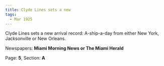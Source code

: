 ```yaml
---  
title: Clyde Lines sets a new  
tags:  
  - Mar 1925  
---  
```

  
Clyde Lines sets a new arrival record: A-ship-a-day from either New York, Jacksonville or New Orleans.  
  
Newspapers: **Miami Morning News or The Miami Herald**  
  
Page: **5**, Section: **A** 
